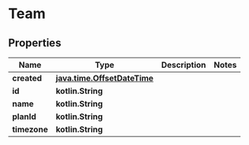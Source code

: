 
# Team

## Properties
Name | Type | Description | Notes
------------ | ------------- | ------------- | -------------
**created** | [**java.time.OffsetDateTime**](java.time.OffsetDateTime.md) |  | 
**id** | **kotlin.String** |  | 
**name** | **kotlin.String** |  | 
**planId** | **kotlin.String** |  | 
**timezone** | **kotlin.String** |  | 



